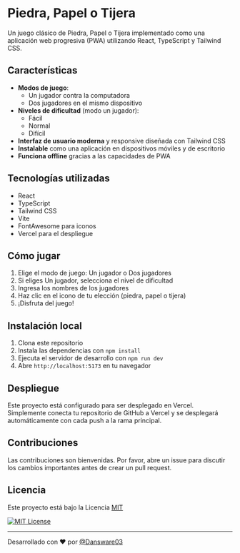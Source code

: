 # Piedra, Papel o Tijera

Un juego clásico de Piedra, Papel o Tijera implementado como una aplicación web progresiva (PWA) utilizando React, TypeScript y Tailwind CSS.

## Características

- **Modos de juego**:
  - Un jugador contra la computadora
  - Dos jugadores en el mismo dispositivo
- **Niveles de dificultad** (modo un jugador):
  - Fácil
  - Normal
  - Difícil
- **Interfaz de usuario moderna** y responsive diseñada con Tailwind CSS
- **Instalable** como una aplicación en dispositivos móviles y de escritorio
- **Funciona offline** gracias a las capacidades de PWA

## Tecnologías utilizadas

- React
- TypeScript
- Tailwind CSS
- Vite
- FontAwesome para iconos
- Vercel para el despliegue

## Cómo jugar

1. Elige el modo de juego: Un jugador o Dos jugadores
2. Si eliges Un jugador, selecciona el nivel de dificultad
3. Ingresa los nombres de los jugadores
4. Haz clic en el icono de tu elección (piedra, papel o tijera)
5. ¡Disfruta del juego!

## Instalación local

1. Clona este repositorio
2. Instala las dependencias con `npm install`
3. Ejecuta el servidor de desarrollo con `npm run dev`
4. Abre `http://localhost:5173` en tu navegador

## Despliegue

Este proyecto está configurado para ser desplegado en Vercel. Simplemente conecta tu repositorio de GitHub a Vercel y se desplegará automáticamente con cada push a la rama principal.

## Contribuciones

Las contribuciones son bienvenidas. Por favor, abre un issue para discutir los cambios importantes antes de crear un pull request.

## Licencia

Este proyecto está bajo la Licencia [MIT](https://github.com/Dansware03/piedra-papel-tijera-js?tab=MIT-1-ov-file#readme)

[![MIT License](https://img.shields.io/badge/License-MIT-green.svg)](https://github.com/Dansware03/piedra-papel-tijera-js?tab=MIT-1-ov-file#readme)

---

Desarrollado con ❤️ por [@Dansware03](https://github.com/Dansware03)